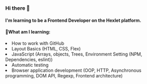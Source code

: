 ### Hi there 👋

<h4>I'm learning to be a Frontend Developer on the Hexlet platform.</h4>

<h4>🌱What am I learning:</h4>
<li>How to work with GitHub</li>
<li>Layout Basics (HTML, CSS, Flex)</li>
<li>JavaScript (Arrays, objects, Trees, Environment Setting (NPM, Dependencies, eslint))</li>
<li>Automatic testing</li>
<li>Browser application development (OOP, HTTP, Asynchronous programming, DOM API, Regexp, Frontend architecture)</li>



<!--
**Maiiiiiiiiia/Maiiiiiiiiia** is a ✨ _special_ ✨ repository because its `README.md` (this file) appears on your GitHub profile.

Here are some ideas to get you started:

- 🔭 I’m currently working on ...
- 🌱 I’m currently learning ...
- 👯 I’m looking to collaborate on ...
- 🤔 I’m looking for help with ...
- 💬 Ask me about ...
- 📫 How to reach me: ...
- 😄 Pronouns: ...
- ⚡ Fun fact: ...
-->
